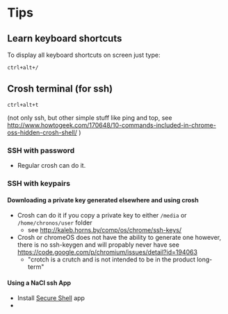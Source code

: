 Tips
====

Learn keyboard shortcuts
------------------------

To display all keyboard shortcuts on screen just type:

    ctrl+alt+/

Crosh terminal (for ssh)
------------------------

    ctrl+alt+t

(not only ssh, but other simple stuff like ping and top, see http://www.howtogeek.com/170648/10-commands-included-in-chrome-oss-hidden-crosh-shell/ )

### SSH with password

 - Regular crosh can do it.

### SSH with keypairs

#### Downloading a private key generated elsewhere and using crosh
 - Crosh can do it if you copy a private key to either ```/media``` or ```/home/chronos/user``` folder
    - see http://kaleb.horns.by/comp/os/chrome/ssh-keys/
 - Crosh or chromeOS does not have the ability to generate one however, there is no ssh-keygen and will propably never have see https://code.google.com/p/chromium/issues/detail?id=194063
    - "crotch is a crutch and is not intended to be in the product long-term"

#### Using a NaCl ssh App

- Install [Secure Shell][secureshell] app
- 

[secureshell]: https://chrome.google.com/webstore/detail/secure-s